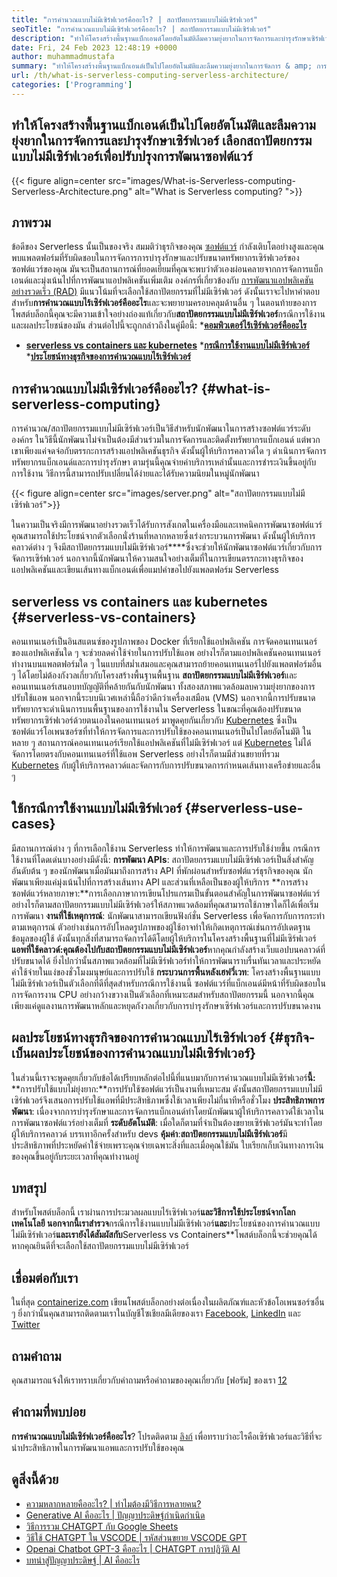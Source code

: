```yaml
---
title: "การคำนวณแบบไม่มีเซิร์ฟเวอร์คืออะไร? | สถาปัตยกรรมแบบไม่มีเซิร์ฟเวอร์" 
seoTitle: "การคำนวณแบบไม่มีเซิร์ฟเวอร์คืออะไร? | สถาปัตยกรรมแบบไม่มีเซิร์ฟเวอร์" 
description: "ทำให้โครงสร้างพื้นฐานแบ็กเอนด์โดยอัตโนมัติลืมความยุ่งยากในการจัดการและบำรุงรักษาเซิร์ฟเวอร์ เลือกสถาปัตยกรรมแบบไม่มีเซิร์ฟเวอร์เพื่อปรับปรุงการพัฒนาซอฟต์แวร์" 
date: Fri, 24 Feb 2023 12:48:19 +0000
author: muhammadmustafa
summary: "ทำให้โครงสร้างพื้นฐานแบ็กเอนด์เป็นไปโดยอัตโนมัติและลืมความยุ่งยากในการจัดการ & amp; การบำรุงรักษาเซิร์ฟเวอร์ เลือกสถาปัตยกรรมแบบไม่มีเซิร์ฟเวอร์เพื่อปรับปรุงการพัฒนาซอฟต์แวร์" 
url: /th/what-is-serverless-computing-serverless-architecture/
categories: ['Programming']
---
```


## ทำให้โครงสร้างพื้นฐานแบ็กเอนด์เป็นไปโดยอัตโนมัติและลืมความยุ่งยากในการจัดการและบำรุงรักษาเซิร์ฟเวอร์ เลือกสถาปัตยกรรมแบบไม่มีเซิร์ฟเวอร์เพื่อปรับปรุงการพัฒนาซอฟต์แวร์

{{< figure align=center src="images/What-is-Serverless-computing-Serverless-Architecture.png" alt="What is Serverless computing? ">}}


## ภาพรวม
ข้อดีของ Serverless นั้นเป็นของจริง สมมติว่าธุรกิจของคุณ [ซอฟต์แวร์][1] กำลังเติบโตอย่างสูงและคุณพบแพลตฟอร์มที่รับผิดชอบในการจัดการการบำรุงรักษาและปรับขนาดทรัพยากรเซิร์ฟเวอร์ของซอฟต์แวร์ของคุณ มันจะเป็นสถานการณ์ที่ยอดเยี่ยมที่คุณจะพบว่าตัวเองผ่อนคลายจากการจัดการแบ็กเอนด์และมุ่งเน้นไปที่การพัฒนาแอปพลิเคชันเพิ่มเติม องค์กรที่เกี่ยวข้องกับ [การพัฒนาแอปพลิเคชันอย่างรวดเร็ว (RAD)][2] มีแนวโน้มที่จะเลือกใช้สถาปัตยกรรมที่ไม่มีเซิร์ฟเวอร์ ดังนั้นเราจะไปหาคำตอบสำหรับ**การคำนวณแบบไร้เซิร์ฟเวอร์คืออะไร**และจะพยายามครอบคลุมด้านอื่น ๆ ในตอนท้ายของการโพสต์บล็อกนี้คุณจะมีความเข้าใจอย่างถ่องแท้เกี่ยวกับ**สถาปัตยกรรมแบบไม่มีเซิร์ฟเวอร์**กรณีการใช้งานและผลประโยชน์ของมัน
ส่วนต่อไปนี้จะถูกกล่าวถึงในคู่มือนี้:
***[คอมพิวเตอร์ไร้เซิร์ฟเวอร์คืออะไร][3]**
* [**serverless vs containers และ kubernetes**][4]
***[กรณีการใช้งานแบบไม่มีเซิร์ฟเวอร์][5]**
***[ประโยชน์ทางธุรกิจของการคำนวณแบบไร้เซิร์ฟเวอร์][6]**

## การคำนวณแบบไม่มีเซิร์ฟเวอร์คืออะไร? {#what-is-serverless-computing}
การคำนวณ/สถาปัตยกรรมแบบไม่มีเซิร์ฟเวอร์เป็นวิธีสำหรับนักพัฒนาในการสร้างซอฟต์แวร์ระดับองค์กร ในวิธีนี้นักพัฒนาไม่จำเป็นต้องมีส่วนร่วมในการจัดการและติดตั้งทรัพยากรแบ็กเอนด์ แต่พวกเขาเพียงแค่จดจ่อกับตรรกะการสร้างแอปพลิเคชันธุรกิจ ดังนั้นผู้ให้บริการคลาวด์ใด ๆ ดำเนินการจัดการทรัพยากรแบ็กเอนด์และการบำรุงรักษา ตามรุ่นนี้คุณจ่ายค่าบริการเหล่านั้นและการชำระเงินขึ้นอยู่กับการใช้งาน วิธีการนี้สามารถปรับเปลี่ยนได้ง่ายและได้รับความนิยมในหมู่นักพัฒนา

{{< figure align=center src="images/server.png" alt="สถาปัตยกรรมแบบไม่มีเซิร์ฟเวอร์">}}

ในความเป็นจริงมีการพัฒนาอย่างรวดเร็วได้รับการสังเกตในเครื่องมือและเทคนิคการพัฒนาซอฟต์แวร์ คุณสามารถใช้ประโยชน์จากตัวเลือกนั่งร้านที่หลากหลายซึ่งเร่งกระบวนการพัฒนา ดังนั้นผู้ให้บริการคลาวด์ต่าง ๆ จึงมีสถาปัตยกรรมแบบไม่มีเซิร์ฟเวอร์****ซึ่งจะช่วยให้นักพัฒนาซอฟต์แวร์เกี่ยวกับการจัดการเซิร์ฟเวอร์ นอกจากนี้นักพัฒนาให้ความสนใจอย่างเต็มที่ในการเขียนตรรกะทางธุรกิจของแอปพลิเคชันและเขียนเส้นทางแบ็กเอนด์เพื่อแมปคำขอไปยังแพลตฟอร์ม Serverless

## serverless vs containers และ kubernetes {#serverless-vs-containers}
คอนเทนเนอร์เป็นอินสแตนซ์ของรูปภาพของ Docker ที่เรียกใช้แอปพลิเคชัน การจัดคอนเทนเนอร์ของแอปพลิเคชันใด ๆ จะช่วยลดค่าใช้จ่ายในการปรับใช้แอพ อย่างไรก็ตามแอปพลิเคชันคอนเทนเนอร์ทำงานบนแพลตฟอร์มใด ๆ ในแบบที่สม่ำเสมอและคุณสามารถย้ายคอนเทนเนอร์ไปยังแพลตฟอร์มอื่น ๆ ได้โดยไม่ต้องกังวลเกี่ยวกับโครงสร้างพื้นฐานพื้นฐาน
**สถาปัตยกรรมแบบไม่มีเซิร์ฟเวอร์**และคอนเทนเนอร์เสนอบทบัญญัติที่คล้ายกันกับนักพัฒนา ทั้งสองสภาพแวดล้อมลบความยุ่งยากของการปรับใช้แอพ นอกจากนี้ระบบนิเวศเหล่านี้ถือว่าดีกว่าเครื่องเสมือน (VMS) นอกจากนี้การปรับขนาดทรัพยากรจะดำเนินการบนพื้นฐานของการใช้งานใน Serverless ในขณะที่คุณต้องปรับขนาดทรัพยากรเซิร์ฟเวอร์ด้วยตนเองในคอนเทนเนอร์
มาพูดคุยกันเกี่ยวกับ [Kubernetes][7] ซึ่งเป็นซอฟต์แวร์โอเพนซอร์ซที่ทำให้การจัดการและการปรับใช้ของคอนเทนเนอร์เป็นไปโดยอัตโนมัติ ในหลาย ๆ สถานการณ์คอนเทนเนอร์เรียกใช้แอปพลิเคชันที่ไม่มีเซิร์ฟเวอร์ แต่ [Kubernetes][7] ไม่ได้จัดการโดยตรงกับคอนเทนเนอร์ที่ใช้แอพ Serverless อย่างไรก็ตามมีส่วนขยายที่รวม [Kubernetes][7] กับผู้ให้บริการคลาวด์และจัดการกับการปรับขนาดการกำหนดเส้นทางเครือข่ายและอื่น ๆ

## ใช้กรณีการใช้งานแบบไม่มีเซิร์ฟเวอร์ {#serverless-use-cases}
มีสถานการณ์ต่าง ๆ ที่การเลือกใช้งาน Serverless ทำให้การพัฒนาและการปรับใช้ง่ายขึ้น กรณีการใช้งานที่โดดเด่นบางอย่างมีดังนี้:
**การพัฒนา APIs**: สถาปัตยกรรมแบบไม่มีเซิร์ฟเวอร์เป็นสิ่งสำคัญอันดับต้น ๆ ของนักพัฒนาเมื่อมันมาถึงการสร้าง API ที่พักผ่อนสำหรับซอฟต์แวร์ธุรกิจของคุณ นักพัฒนาเพียงแค่มุ่งเน้นไปที่การสร้างเส้นทาง API และส่วนที่เหลือเป็นของผู้ให้บริการ
**การสร้างซอฟต์แวร์หลายภาษา:**การเลือกภาษาการเขียนโปรแกรมเป็นขั้นตอนสำคัญในการพัฒนาซอฟต์แวร์ อย่างไรก็ตามสถาปัตยกรรมแบบไม่มีเซิร์ฟเวอร์ให้สภาพแวดล้อมที่คุณสามารถใช้ภาษาใดก็ได้เพื่อเริ่มการพัฒนา
**งานที่ใช้เหตุการณ์**: นักพัฒนาสามารถเขียนฟังก์ชั่น Serverless เพื่อจัดการกับการกระทำตามเหตุการณ์ ตัวอย่างเช่นการอัปโหลดรูปภาพของผู้ใช้อาจทำให้เกิดเหตุการณ์เช่นการอัปเดตฐานข้อมูลของผู้ใช้ ดังนั้นทุกสิ่งที่สามารถจัดการได้ดีโดยผู้ให้บริการในโครงสร้างพื้นฐานที่ไม่มีเซิร์ฟเวอร์
**แอพที่ใช้คลาวด์:**คุณต้องไปกับ**สถาปัตยกรรมแบบไม่มีเซิร์ฟเวอร์**หากคุณกำลังสร้างเว็บแอปบนคลาวด์ที่ปรับขนาดได้ ยิ่งไปกว่านั้นสภาพแวดล้อมที่ไม่มีเซิร์ฟเวอร์ทำให้การพัฒนาราบรื่นทันเวลาและประหยัดค่าใช้จ่ายในแง่ของชั่วโมงมนุษย์และการปรับใช้
**กระบวนการพื้นหลังเฮฟวี่เวท**: โครงสร้างพื้นฐานแบบไม่มีเซิร์ฟเวอร์เป็นตัวเลือกที่ดีที่สุดสำหรับกรณีการใช้งานนี้ ซอฟต์แวร์ที่แบ็กเอนด์มีหน้าที่รับผิดชอบในการจัดการงาน CPU อย่างกว้างขวางเป็นตัวเลือกที่เหมาะสมสำหรับสถาปัตยกรรมนี้ นอกจากนี้คุณเพียงแค่ดูแลงานการพัฒนาหลักและหยุดกังวลเกี่ยวกับการบำรุงรักษาเซิร์ฟเวอร์และการปรับขนาดงาน

## ผลประโยชน์ทางธุรกิจของการคำนวณแบบไร้เซิร์ฟเวอร์ {#ธุรกิจ-เบ็นผลประโยชน์ของการคำนวณแบบไม่มีเซิร์ฟเวอร์}
ในส่วนนี้เราจะพูดคุยเกี่ยวกับข้อได้เปรียบหลักต่อไปนี้ที่แนบมากับการคำนวณแบบไม่มีเซิร์ฟเวอร์**นี้:**
**การปรับใช้แบบไม่ยุ่งยาก:**การปรับใช้ซอฟต์แวร์เป็นงานที่เหมาะสม ดังนั้นสถาปัตยกรรมแบบไม่มีเซิร์ฟเวอร์จึงเสนอการปรับใช้แอพที่มีประสิทธิภาพซึ่งใช้เวลาเพียงไม่กี่นาทีหรือชั่วโมง
**ประสิทธิภาพการพัฒนา**: เนื่องจากการบำรุงรักษาและการจัดการแบ็กเอนด์ทำโดยนักพัฒนาผู้ให้บริการคลาวด์ใช้เวลาในการพัฒนาซอฟต์แวร์อย่างเต็มที่
**ระดับอัตโนมัติ**: เมื่อใดก็ตามที่จำเป็นต้องขยายเซิร์ฟเวอร์มันจะทำโดยผู้ให้บริการคลาวด์ บรรเทาอีกครั้งสำหรับ devs
**คุ้มค่า**:**สถาปัตยกรรมแบบไม่มีเซิร์ฟเวอร์**มีประสิทธิภาพที่ประหยัดค่าใช้จ่ายเพราะคุณจ่ายเฉพาะสิ่งที่และเมื่อคุณใช้มัน ใบเรียกเก็บเงินทางการเงินของคุณขึ้นอยู่กับระยะเวลาที่คุณทำงานอยู่

## บทสรุป
สำหรับโพสต์บล็อกนี้ เราผ่านการประมวลผลแบบไร้เซิร์ฟเวอร์**และวิธีการใช้ประโยชน์จากโลกเทคโนโลยี นอกจากนี้เราสำรวจ**กรณีการใช้งานแบบไม่มีเซิร์ฟเวอร์**และ**ประโยชน์ของการคำนวณแบบไม่มีเซิร์ฟเวอร์**และเรายังได้สัมผัสกับ**Serverless vs Containers**โพสต์บล็อกนี้จะช่วยคุณได้หากคุณยินดีที่จะเลือกใช้สถาปัตยกรรมแบบไม่มีเซิร์ฟเวอร์

## เชื่อมต่อกับเรา
ในที่สุด [containerize.com][8] เขียนโพสต์บล็อกอย่างต่อเนื่องในผลิตภัณฑ์และหัวข้อโอเพนซอร์ซอื่น ๆ ยิ่งกว่านั้นคุณสามารถติดตามเราในบัญชีโซเชียลมีเดียของเรา [Facebook][9], [LinkedIn][10] และ [Twitter][11]

## ถามคำถาม
คุณสามารถแจ้งให้เราทราบเกี่ยวกับคำถามหรือคำถามของคุณเกี่ยวกับ [ฟอรัม] ของเรา [12]

## คำถามที่พบบ่อย
**การคำนวณแบบไม่มีเซิร์ฟเวอร์คืออะไร**?
โปรดติดตาม [ลิงก์][3] เพื่อทราบว่าอะไรคือเซิร์ฟเวอร์และวิธีที่จะนำประสิทธิภาพในการพัฒนาแอพและการปรับใช้ของคุณ

## ดูสิ่งนี้ด้วย
  * [ความหลากหลายคืออะไร? | ทำไมต้องมีวิธีการหลายคน?][13]
  * [Generative AI คืออะไร | ปัญญาประดิษฐ์กำเนิดกำเนิด][14]
  * [วิธีการรวม CHATGPT กับ Google Sheets][15]
  * [วิธีใช้ CHATGPT ใน VSCODE | รหัสส่วนขยาย VSCODE GPT][16]
  * [Openai Chatbot GPT-3 คืออะไร | CHATGPT การปฏิวัติ AI][17]
  * [บทนำสู่ปัญญาประดิษฐ์ | AI คืออะไร][18]

  
[1]: https://products.containerize.com/
[2]: https://products.containerize.com/rad/
[3]: #What-is-serverless-computing
[4]: #Serverless-vs-Containers
[5]: #Serverless-use-cases
[6]: #Business-benefits-of-Serverless-Computing
[7]: https://products.containerize.com/devops/kubernetes/
[8]: https://www.containerize.com/
[9]: https://web.facebook.com/containerize
[10]: https://www.linkedin.com/company/containerize/
[11]: https://twitter.com/containerize_co
[12]: https://forum.containerize.com/
[13]: https://blog.containerize.com/programming/what-is-multitenancy-why-a-multi-tenant-approach-2/
[14]: https://blog.containerize.com/artificial-intelligence/what-is-generative-ai-generative-artificial-intelligence/
[15]: https://blog.containerize.com/artificial-intelligence/integrate-chatgpt-with-google-sheets/
[16]: https://blog.containerize.com/artificial-intelligence/how-to-use-chatgpt-in-vscode-the-vscode-extension-codegpt/
[17]: https://blog.containerize.com/artificial-intelligence/what-is-openai-chatbot-gpt-3-chatgpt-an-ai-revolution/
[18]: https://blog.containerize.com/artificial-intelligence/an-introduction-to-artificial-intelligence-what-is-ai/
